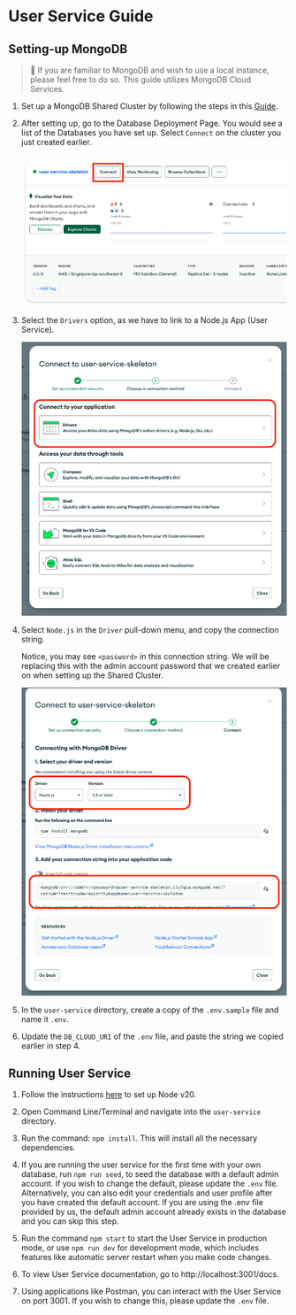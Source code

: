# User Service Guide

## Setting-up MongoDB

> :notebook: If you are familiar to MongoDB and wish to use a local instance, please feel free to do so. This guide utilizes MongoDB Cloud Services.

1. Set up a MongoDB Shared Cluster by following the steps in this [Guide](MongoDBSetup.md).

2. After setting up, go to the Database Deployment Page. You would see a list of the Databases you have set up. Select `Connect` on the cluster you just created earlier.

   ![alt text](GuideAssets/ConnectCluster.png)

3. Select the `Drivers` option, as we have to link to a Node.js App (User Service).

   ![alt text](GuideAssets/DriverSelection.png)

4. Select `Node.js` in the `Driver` pull-down menu, and copy the connection string.

   Notice, you may see `<password>` in this connection string. We will be replacing this with the admin account password that we created earlier on when setting up the Shared Cluster.

   ![alt text](GuideAssets/ConnectionString.png)

5. In the `user-service` directory, create a copy of the `.env.sample` file and name it `.env`.

6. Update the `DB_CLOUD_URI` of the `.env` file, and paste the string we copied earlier in step 4.

## Running User Service

1. Follow the instructions [here](https://nodejs.org/en/download/package-manager) to set up Node v20.

2. Open Command Line/Terminal and navigate into the `user-service` directory.

3. Run the command: `npm install`. This will install all the necessary dependencies.

4. If you are running the user service for the first time with your own database, run `npm run seed`, to seed the database with a default admin account. If you wish to change the default, please update the `.env` file. Alternatively, you can also edit your credentials and user profile after you have created the default account. If you are using the .env file provided by us, the default admin account already exists in the database and you can skip this step.

5. Run the command `npm start` to start the User Service in production mode, or use `npm run dev` for development mode, which includes features like automatic server restart when you make code changes.

6. To view User Service documentation, go to http://localhost:3001/docs.

7. Using applications like Postman, you can interact with the User Service on port 3001. If you wish to change this, please update the `.env` file.

